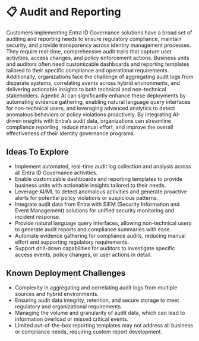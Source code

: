 # 📋 Audit and Reporting

Customers implementing Entra ID Governance solutions have a broad set of auditing and reporting needs to ensure regulatory compliance, maintain security, and provide transparency across identity management processes. They require real-time, comprehensive audit trails that capture user activities, access changes, and policy enforcement actions. Business units and auditors often need customizable dashboards and reporting templates tailored to their specific compliance and operational requirements. Additionally, organizations face the challenge of aggregating audit logs from disparate systems, correlating events across hybrid environments, and delivering actionable insights to both technical and non-technical stakeholders. Agentic AI can significantly enhance these deployments by automating evidence gathering, enabling natural language query interfaces for non-technical users, and leveraging advanced analytics to detect anomalous behaviors or policy violations proactively. By integrating AI-driven insights with Entra’s audit data, organizations can streamline compliance reporting, reduce manual effort, and improve the overall effectiveness of their identity governance programs.

## Ideas To Explore

* Implement automated, real-time audit log collection and analysis across all Entra ID Governance activities.
* Enable customizable dashboards and reporting templates to provide business units with actionable insights tailored to their needs.
* Leverage AI/ML to detect anomalous activities and generate proactive alerts for potential policy violations or suspicious patterns.
* Integrate audit data from Entra with SIEM (Security Information and Event Management) solutions for unified security monitoring and incident response.
* Provide natural language query interfaces, allowing non-technical users to generate audit reports and compliance summaries with ease.
* Automate evidence gathering for compliance audits, reducing manual effort and supporting regulatory requirements.
* Support drill-down capabilities for auditors to investigate specific access events, policy changes, or user actions in detail.

## Known Deployment Challenges

* Complexity in aggregating and correlating audit logs from multiple sources and hybrid environments.
* Ensuring audit data integrity, retention, and secure storage to meet regulatory and organizational requirements.
* Managing the volume and granularity of audit data, which can lead to information overload or missed critical events.
* Limited out-of-the-box reporting templates may not address all business or compliance needs, requiring custom report development.
